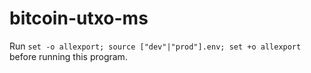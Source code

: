 # bitcoin-utxo-ms

Run `set -o allexport; source ["dev"|"prod"].env; set +o allexport` before running this program.